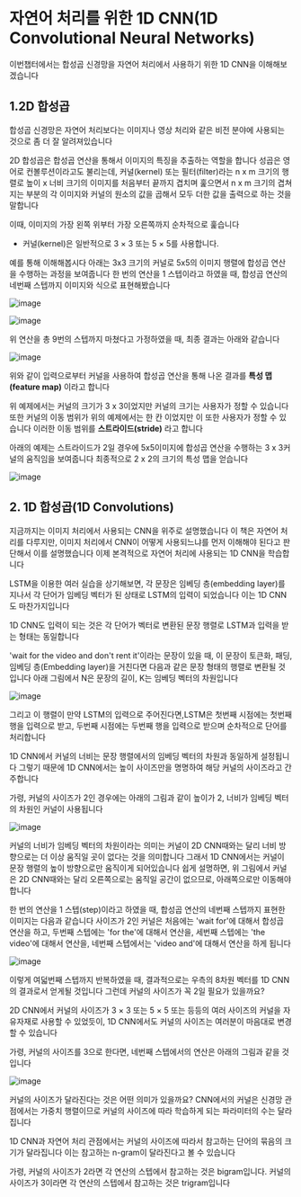# 자연어 처리를 위한 1D CNN(1D Convolutional Neural Networks)

이번챕터에서는 합성곱 신경망을 자연어 처리에서 사용하기 위한 1D CNN을 이해해보겠습니다 

## 1.2D 합성곱 

합성곱 신경망은 자연어 처리보다는 이미지나 영상 처리와 같은 비전 분야에 사용되는 것으로 좀 더 잘 알려져있습니다 

2D 합성곱은 합성곱 연산을 통해서 이미지의 특징을 추출하는 역할을 합니다 성곱은 영어로 컨볼루션이라고도 불리는데, 커널(kernel) 또는 필터(filter)라는 n x m 크기의 행렬로 높이 x 너비 크기의 이미지를 처음부터 끝까지 겹치며 훑으면서 n x m 크기의 겹쳐지는 부분의 각 이미지와 커널의 원소의 값을 곱해서 모두 더한 값을 출력으로 하는 것을 말합니다

이때, 이미지의 가장 왼쪽 위부터 가장 오른쪽까지 순차적으로 훑습니다 

* 커널(kernel)은 일반적으로 3 × 3 또는 5 × 5를 사용합니다.

예를 통해 이해해봅시다 아래는 3x3 크기의 커널로 5x5의 이미지 행렬에 합성곱 연산을 수행하는 과정을 보여줍니다 한 번의 연산을 1 스텝이라고 하였을 때, 합성곱 연산의 네번째 스텝까지 이미지와 식으로 표현해봤습니다 

![image](https://user-images.githubusercontent.com/80239748/136969952-ead722d9-0968-47a0-bb50-380954695179.png)

![image](https://user-images.githubusercontent.com/80239748/136970048-f4e2e8ec-758b-4454-ae80-0cfcb3a8dbf4.png)

위 연산을 총 9번의 스텝까지 마쳤다고 가정하였을 때, 최종 결과는 아래와 같습니다 

![image](https://user-images.githubusercontent.com/80239748/136970281-154d143d-bb5a-4aaf-a9bb-32b0d65f77ee.png)

위와 같이 입력으로부터 커널을 사용하여 합성곱 연산을 통해 나온 결과를 **특성 맵(feature map)** 이라고 합니다 

위 예제에서는 커널의 크기가 3 x 3이었지만 커널의 크기는 사용자가 정할 수 있습니다 또한 커널의 이동 범위가 위의 예제에서는 한 칸 이었지만 이 또한 사용자가 정할 수 있습니다 이러한 이동 범위를 **스트라이드(stride)** 라고 합니다 

아래의 예제는 스트라이드가 2일 경우에 5x5이미지에 합성곱 연산을 수행하는 3 x 3커널의 움직임을 보여줍니다 최종적으로 2 x 2의 크기의 특성 맵을 얻습니다 

![image](https://user-images.githubusercontent.com/80239748/136970831-b7f17938-9c68-452f-a8a0-3f0759810fbe.png)

## 2. 1D 합성곱(1D Convolutions)

지금까지는 이미지 처리에서 사용되는 CNN을 위주로 설명했습니다 이 책은 자연어 처리를 다루지만, 이미지 처리에서 CNN이 어떻게 사용되느냐를 먼저 이해해야 된다고 판단해서 이를 설명했습니다 이제 본격적으로 자연어 처리에 사용되는 1D CNN을 학습합니다

LSTM을 이용한 여러 실습을 상기해보면, 각 문장은 임베딩 층(embedding layer)를 지나서 각 단어가 임베딩 벡터가 된 상태로 LSTM의 입력이 되었습니다 이는 1D CNN도 마찬가지입니다

1D CNN도 입력이 되는 것은 각 단어가 벡터로 변환된 문장 행렬로 LSTM과 입력을 받는 형태는 동일합니다

'wait for the video and don't rent it'이라는 문장이 있을 때, 이 문장이 토큰화, 패딩, 임베딩 층(Embedding layer)을 거친다면 다음과 같은 문장 형태의 행렬로 변환될 것입니다
아래 그림에서 N은 문장의 길이, K는 임베딩 벡터의 차원입니다

![image](https://user-images.githubusercontent.com/80239748/137114595-8748850f-1e03-424e-8d97-10e883719e2f.png)

그리고 이 행렬이 만약 LSTM의 입력으로 주어진다면,LSTM은 첫번째 시점에는 첫번째 행을 입력으로 받고, 두번째 시점에는 두번째 행을 입력으로 받으며 순차적으로 단어를 처리합니다 

1D CNN에서 커널의 너비는 문장 행렬에서의 임베딩 벡터의 차원과 동일하게 설정됩니다
그렇기 때문에 1D CNN에서는 높이 사이즈만을 명명하여 해당 커널의 사이즈라고 간주합니다

가령, 커널의 사이즈가 2인 경우에는 아래의 그림과 같이 높이가 2, 너비가 임베딩 벡터의 차원인 커널이 사용됩니다

![image](https://user-images.githubusercontent.com/80239748/137114865-b9afd19c-fff6-413f-979c-5e7fa090d815.png)

커널의 너비가 임베딩 벡터의 차원이라는 의미는 커널이 2D CNN때와는 달리 너비 방향으로는 더 이상 움직일 곳이 없다는 것을 의미합니다 그래서 1D CNN에서는 커널이 문장 행렬의 높이 방향으로만 움직이게 되어있습니다 쉽게 설명하면, 위 그림에서 커널은 2D CNN때와는 달리 오른쪽으로는 움직일 공간이 없으므로, 아래쪽으로만 이동해야 합니다

한 번의 연산을 1 스텝(step)이라고 하였을 때, 합성곱 연산의 네번째 스텝까지 표현한 이미지는 다음과 같습니다 사이즈가 2인 커널은 처음에는 'wait for'에 대해서 합성곱 연산을 하고, 두번째 스텝에는 'for the'에 대해서 연산을, 세번째 스텝에는 'the video'에 대해서 연산을, 네번째 스텝에서는 'video and'에 대해서 연산을 하게 됩니다

![image](https://user-images.githubusercontent.com/80239748/137115260-af42fff2-3578-4f3e-9e54-274234ee7c95.png)

이렇게 여덟번째 스텝까지 반복하였을 때, 결과적으로는 우측의 8차원 벡터를 1D CNN의 결과로서 얻게될 것입니다 그런데 커널의 사이즈가 꼭 2일 필요가 있을까요? 

2D CNN에서 커널의 사이즈가 3 × 3 또는 5 × 5 또는 등등의 여러 사이즈의 커널을 자유자재로 사용할 수 있었듯이, 1D CNN에서도 커널의 사이즈는 여러분이 마음대로 변경할 수 있습니다

가령, 커널의 사이즈를 3으로 한다면, 네번째 스텝에서의 연산은 아래의 그림과 같을 것입니다

![image](https://user-images.githubusercontent.com/80239748/137115401-f5991449-26ae-4d84-b1db-460007650529.png)

커널의 사이즈가 달라진다는 것은 어떤 의미가 있을까요? CNN에서의 커널은 신경망 관점에서는 가중치 행렬이므로 커널의 사이즈에 따라 학습하게 되는 파라미터의 수는 달라집니다

1D CNN과 자연어 처리 관점에서는 커널의 사이즈에 따라서 참고하는 단어의 묶음의 크기가 달라집니다 이는 참고하는 n-gram이 달라진다고 볼 수 있습니다

가령, 커널의 사이즈가 2라면 각 연산의 스텝에서 참고하는 것은 bigram입니다. 커널의 사이즈가 3이라면 각 연산의 스텝에서 참고하는 것은 trigram입니다
